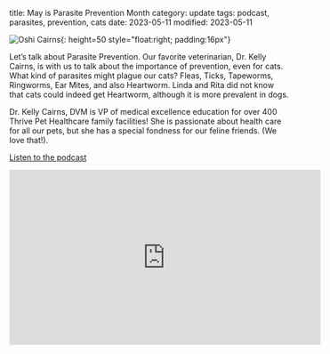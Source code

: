 title: May is Parasite Prevention Month
category: update
tags: podcast, parasites, prevention, cats
date: 2023-05-11
modified: 2023-05-11

![Oshi Cairns]({static}/images/oshi.jpg){: height=50 style="float:right; padding:16px"}

Let’s talk about Parasite Prevention. Our favorite veterinarian, Dr. Kelly Cairns, is with us to talk about the importance of prevention, even for cats.  What kind of parasites might plague our cats? Fleas, Ticks, Tapeworms, Ringworms, Ear Mites, and also Heartworm. Linda and Rita did not know that cats could indeed get Heartworm, although it is more prevalent in dogs.

Dr. Kelly Cairns, DVM is VP of medical excellence education for over 400 Thrive Pet Healthcare family facilities! She is passionate about health care for all our pets, but she has a special fondness for our feline friends. (We love that!). 

[Listen to the podcast](https://www.petliferadio.com/19catsandcountingep89.html)

<iframe width="560" height="315" src="https://www.youtube.com/embed/MzPK7Yxsu8w" title="YouTube video player" frameborder="0" allow="accelerometer; autoplay; clipboard-write; encrypted-media; gyroscope; picture-in-picture; web-share" allowfullscreen></iframe>
